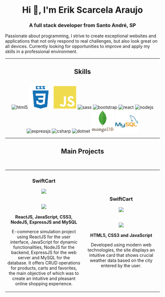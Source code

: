 <h1 align="center">Hi 👋, I'm Erik Scarcela Araujo</h1>
<h3 align="center">A full stack developer from Santo André, SP</h3>

Passionate about programming, I strive to create exceptional websites and applications that not only respond to real challenges, but also look great on all devices.
Currently looking for opportunities to improve and apply my skills in a professional environment.

<hr>

<h2 align="center">Skills</h2>
<br>
<div align="center">
  <img src="https://icongr.am/devicon/html5-original-wordmark.svg?size=128&color=currentColor" alt="html5" width="75" height="75"/> 
  <img src="https://raw.githubusercontent.com/devicons/devicon/1119b9f84c0290e0f0b38982099a2bd027a48bf1/icons/css3/css3-plain-wordmark.svg" alt="css3" width="75" height="75"/>
  <img src="https://raw.githubusercontent.com/devicons/devicon/1119b9f84c0290e0f0b38982099a2bd027a48bf1/icons/javascript/javascript-plain.svg" alt="javascript" width="75" height="75"/>
  <img src="https://cdn.jsdelivr.net/gh/devicons/devicon@latest/icons/sass/sass-original.svg" alt="sass" width="75" height="75"  />
  <img src="https://cdn.jsdelivr.net/gh/devicons/devicon@latest/icons/bootstrap/bootstrap-original-wordmark.svg" alt="bootstrap" width="75" height="75" />
  <img src="https://cdn.jsdelivr.net/gh/devicons/devicon@latest/icons/react/react-original-wordmark.svg" alt="react" width="75" height="75" />
  <img src="https://icongr.am/devicon/nodejs-original.svg?size=128&color=currentColor" alt="nodejs" width="75" height="75" />
  <img src="https://cdn.jsdelivr.net/gh/devicons/devicon@latest/icons/express/express-original.svg" alt="expressjs" width="75" height="75" />
  <img src="https://icongr.am/devicon/csharp-original.svg?size=128&color=currentColor" alt="csharp" width="75" height="75" />
  <img src="https://cdn.jsdelivr.net/gh/devicons/devicon@latest/icons/dotnetcore/dotnetcore-original.svg" alt="dotnet" width="75" height="75" />
  <img src="https://raw.githubusercontent.com/devicons/devicon/master/icons/mongodb/mongodb-original-wordmark.svg" alt="mongodb" width="75" height="75"/> 
  <img src="https://raw.githubusercontent.com/devicons/devicon/master/icons/mysql/mysql-original-wordmark.svg" alt="mysql" width="75" height="75"/> 
</div>

<hr>

<h2 align="center">Main Projects</h2>
<br>

<div align="center">
  <table>
    <td width="50%">
    <h3 align="center">SwiftCart</h3>
      <div align="center">
        <a href="https://weather-card-app-silk.vercel.app/" target="_blank">
          <img src="https://live.staticflickr.com/65535/53833277034_6c36d81c07_h.jpg" height="100%"/>
        </a>
        <br>
        <br>
        <p>
						<a href="https://github.com/erikscar/swift-cart" target="_blank">
							<img src="https://img.shields.io/badge/Repo-lightgrey?style=for-the-badge&logo=github"/>
						</a>  
			  </p>
        <p><strong>ReactJS, JavaScript, CSS3, NodeJS, ExpressJS and MySQL</strong></p>
        <p>
          E-commerce simulation project using ReactJS for the user interface, JavaScript for dynamic functionalities, NodeJS for the backend, ExpressJS for the web server and MySQL for the database. It offers CRUD operations for products, carts and favorites, the main objective of which was to create an intuitive and pleasant online shopping experience.
        </p>
      </div>
    </td>
	     <td width="50%">
    <h3 align="center">SwiftCart</h3>
      <div align="center">
          <img src="https://live.staticflickr.com/65535/53832053417_f312820db6_h.jpg" height="100%"/>
        <br>
        <br>
        <p>
						<a href="https://github.com/erikscar/weather-card-app" target="_blank">
							<img src="https://img.shields.io/badge/Repo-lightgrey?style=for-the-badge&logo=github"/>
						</a>  
			  </p>
        <p><strong>HTML5, CSS3 and JavaScript</strong></p>
        <p>
          Developed using modern web technologies, the site displays an intuitive card that shows crucial weather data based on the city entered by the user.
      </div>
    </td>
  </table>
</div>
